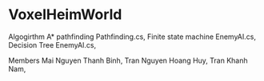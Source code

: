 # VoxelHeimWorld
Algogirthm
A* pathfinding Pathfinding.cs, 
Finite state machine EnemyAI.cs, 
Decision Tree EnemyAI.cs, 

Members
Mai Nguyen Thanh Binh, 
Tran Nguyen Hoang Huy, 
Tran Khanh Nam, 
